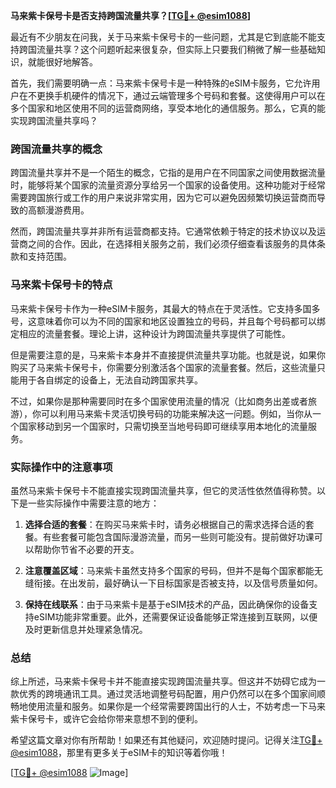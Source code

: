 **马来紫卡保号卡是否支持跨国流量共享？[[TG💪+ @esim1088](https://t.me/s/esim1088)]**

最近有不少朋友在问我，关于马来紫卡保号卡的一些问题，尤其是它到底能不能支持跨国流量共享？这个问题听起来很复杂，但实际上只要我们稍微了解一些基础知识，就能很好地解答。

首先，我们需要明确一点：马来紫卡保号卡是一种特殊的eSIM卡服务，它允许用户在不更换手机硬件的情况下，通过云端管理多个号码和套餐。这使得用户可以在多个国家和地区使用不同的运营商网络，享受本地化的通信服务。那么，它真的能实现跨国流量共享吗？

### 跨国流量共享的概念

跨国流量共享并不是一个陌生的概念，它指的是用户在不同国家之间使用数据流量时，能够将某个国家的流量资源分享给另一个国家的设备使用。这种功能对于经常需要跨国旅行或工作的用户来说非常实用，因为它可以避免因频繁切换运营商而导致的高额漫游费用。

然而，跨国流量共享并非所有运营商都支持。它通常依赖于特定的技术协议以及运营商之间的合作。因此，在选择相关服务之前，我们必须仔细查看该服务的具体条款和支持范围。

### 马来紫卡保号卡的特点

马来紫卡保号卡作为一种eSIM卡服务，其最大的特点在于灵活性。它支持多国多号，这意味着你可以为不同的国家和地区设置独立的号码，并且每个号码都可以绑定相应的流量套餐。理论上讲，这种设计为跨国流量共享提供了可能性。

但是需要注意的是，马来紫卡本身并不直接提供流量共享功能。也就是说，如果你购买了马来紫卡保号卡，你需要分别激活各个国家的流量套餐。然后，这些流量只能用于各自绑定的设备上，无法自动跨国家共享。

不过，如果你是那种需要同时在多个国家使用流量的情况（比如商务出差或者旅游），你可以利用马来紫卡灵活切换号码的功能来解决这一问题。例如，当你从一个国家移动到另一个国家时，只需切换至当地号码即可继续享用本地化的流量服务。

### 实际操作中的注意事项

虽然马来紫卡保号卡不能直接实现跨国流量共享，但它的灵活性依然值得称赞。以下是一些实际操作中需要注意的地方：

1. **选择合适的套餐**：在购买马来紫卡时，请务必根据自己的需求选择合适的套餐。有些套餐可能包含国际漫游流量，而另一些则可能没有。提前做好功课可以帮助你节省不必要的开支。
   
2. **注意覆盖区域**：马来紫卡虽然支持多个国家的号码，但并不是每个国家都能无缝衔接。在出发前，最好确认一下目标国家是否被支持，以及信号质量如何。

3. **保持在线联系**：由于马来紫卡是基于eSIM技术的产品，因此确保你的设备支持eSIM功能非常重要。此外，还需要保证设备能够正常连接到互联网，以便及时更新信息并处理紧急情况。

### 总结

综上所述，马来紫卡保号卡并不能直接实现跨国流量共享。但这并不妨碍它成为一款优秀的跨境通讯工具。通过灵活地调整号码配置，用户仍然可以在多个国家间顺畅地使用流量和服务。如果你是一个经常需要跨国出行的人士，不妨考虑一下马来紫卡保号卡，或许它会给你带来意想不到的便利。

希望这篇文章对你有所帮助！如果还有其他疑问，欢迎随时提问。记得关注[TG💪+ @esim1088](https://t.me/s/esim1088)，那里有更多关于eSIM卡的知识等着你哦！

[[TG💪+ @esim1088](https://t.me/s/esim1088) ![Image](https://i.postimg.cc/4NQfJmqS/Snipaste-2025-05-13-00-14-12.png)]